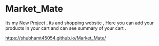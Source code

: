 # Market_Mate
Its my New Project , its and shopping website , Here you can add your products in your cart and can see summary of your cart .

https://shubhamt45054.github.io/Market_Mate/
